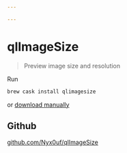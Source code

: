 ```yaml
---

---
```


# qlImageSize

> Preview image size and resolution

Run 

```sh
brew cask install qlimagesize
```

 or [download manually](https://github.com/Nyx0uf/qlImageSize#installation)

## Github
[github.com/Nyx0uf/qlImageSize](https://github.com/Nyx0uf/qlImageSize)